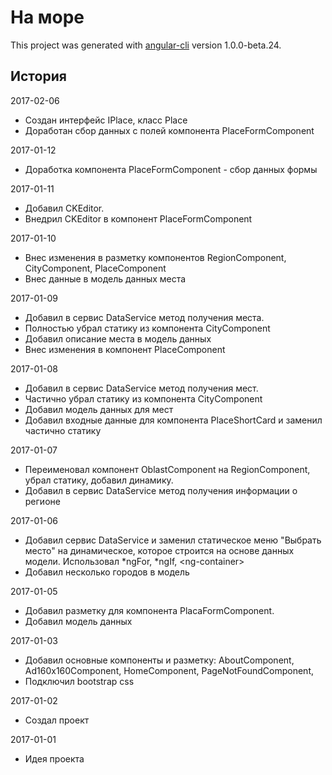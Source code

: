 # На море

This project was generated with [angular-cli](https://github.com/angular/angular-cli) version 1.0.0-beta.24.

## История
2017-02-06
  * Создан интерфейс IPlace, класс Place
  * Доработан сбор данных с полей компонента PlaceFormComponent
  
2017-01-12
  * Доработка компонента PlaceFormComponent - сбор данных формы

2017-01-11
  * Добавил CKEditor.
  * Внедрил CKEditor в компонент PlaceFormComponent

2017-01-10
  * Внес изменения в разметку компонентов RegionComponent, CityComponent, PlaceComponent
  * Внес данные в модель данных места

2017-01-09
  * Добавил в сервис DataService метод получения места.
  * Полностью убрал статику из компонента CityComponent
  * Добавил описание места в модель данных
  * Внес изменения в компонент PlaceComponent

2017-01-08
  * Добавил в сервис DataService метод получения мест.
  * Частично убрал статику из компонента CityComponent
  * Добавил модель данных для мест
  * Добавил входные данные для компонента PlaceShortCard и заменил частично статику

2017-01-07
  * Переименовал компонент OblastComponent на RegionComponent, убрал статику, добавил динамику.
  * Добавил в сервис DataService метод получения информации о регионе

2017-01-06
  * Добавил сервис DataService и заменил статическое меню "Выбрать место" на динамическое, 
    которое строится на основе данных модели. Использовал *ngFor, *ngIf, &lt;ng-container&gt; 
  * Добавил несколько городов в модель

2017-01-05 
  * Добавил разметку для компонента PlacaFormComponent.
  * Добавил модель данных

2017-01-03
  * Добавил основные компоненты и разметку: AboutComponent, Ad160x160Component, HomeComponent, PageNotFoundComponent, 
  * Подключил bootstrap css

2017-01-02
  * Создал проект

2017-01-01
  * Идея проекта

